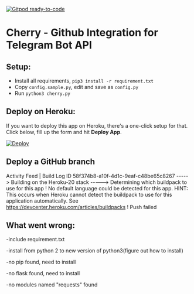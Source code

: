 [![Gitpod ready-to-code](https://img.shields.io/badge/Gitpod-ready--to--code-blue?logo=gitpod)](https://gitpod.io/#https://github.com/cherrysecrets/cherry)

# Cherry - Github Integration for Telegram Bot API

## Setup:
- Install all requirements, `pip3 install -r requirement.txt`
- Copy `config.sample.py`, edit and save as `config.py`
- Run `python3 cherry.py`

## Deploy on Heroku:
If you want to deploy this app on Heroku, there's a one-click setup for that. Click below, fill up the form and hit **Deploy App**.

[![Deploy](https://www.herokucdn.com/deploy/button.svg)](https://heroku.com/deploy?template=https://github.com/cherrysecrets/cherry)


## Deploy a GitHub branch

Activity Feed |  Build Log ID 58f374b8-a10f-4d1c-9eaf-c48be65c8267
-----> Building on the Heroku-20 stack
-----> Determining which buildpack to use for this app
 !     No default language could be detected for this app.
			HINT: This occurs when Heroku cannot detect the buildpack to use for this application automatically.
			See https://devcenter.heroku.com/articles/buildpacks
 !     Push failed
 
 
## What went wrong:

-include requirement.txt 

-install from python 2 to new version of python3(figure out how to install) 

-no pip found, need to install

-no flask found, need to install

-no modules named "requests" found


